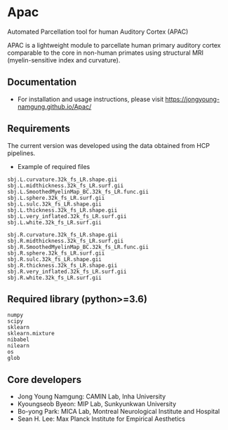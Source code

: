 # Apac
Automated Parcellation tool for human Auditory Cortex (APAC)

APAC is a lightweight module to parcellate human primary auditory cortex comparable to the core in non-human primates using structural MRI (myelin-sensitive index and curvature).

## Documentation
- For installation and usage instructions, please visit https://jongyoung-namgung.github.io/Apac/

## Requirements
The current version was developed using the data obtained from HCP pipelines.
- Example of required files
```
sbj.L.curvature.32k_fs_LR.shape.gii
sbj.L.midthickness.32k_fs_LR.surf.gii
sbj.L.SmoothedMyelinMap_BC.32k_fs_LR.func.gii
sbj.L.sphere.32k_fs_LR.surf.gii
sbj.L.sulc.32k_fs_LR.shape.gii
sbj.L.thickness.32k_fs_LR.shape.gii
sbj.L.very_inflated.32k_fs_LR.surf.gii
sbj.L.white.32k_fs_LR.surf.gii

sbj.R.curvature.32k_fs_LR.shape.gii
sbj.R.midthickness.32k_fs_LR.surf.gii
sbj.R.SmoothedMyelinMap_BC.32k_fs_LR.func.gii
sbj.R.sphere.32k_fs_LR.surf.gii
sbj.R.sulc.32k_fs_LR.shape.gii
sbj.R.thickness.32k_fs_LR.shape.gii
sbj.R.very_inflated.32k_fs_LR.surf.gii
sbj.R.white.32k_fs_LR.surf.gii
```
## Required library (python>=3.6)
```
numpy
scipy
sklearn
sklearn.mixture
nibabel
nilearn
os
glob
```

## Core developers
- Jong Young Namgung: CAMIN Lab, Inha University
- Kyoungseob Byeon: MIP Lab, Sunkyunkwan University
- Bo-yong Park: MICA Lab, Montreal Neurological Institute and Hospital
- Sean H. Lee: Max Planck Institute for Empirical Aesthetics

